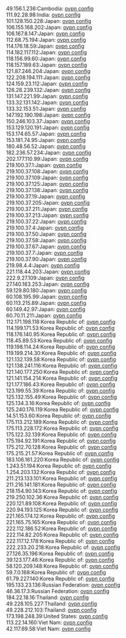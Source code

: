 49.156.1.236:Cambodia: [ovpn config](vpn/49_156_1_236.ovpn)  
111.92.28.98:India: [ovpn config](vpn/111_92_28_98.ovpn)  
101.128.150.228:Japan: [ovpn config](vpn/101_128_150_228.ovpn)  
106.155.168.202:Japan: [ovpn config](vpn/106_155_168_202.ovpn)  
106.167.8.147:Japan: [ovpn config](vpn/106_167_8_147.ovpn)  
112.68.75.194:Japan: [ovpn config](vpn/112_68_75_194.ovpn)  
114.176.18.59:Japan: [ovpn config](vpn/114_176_18_59.ovpn)  
114.182.117.112:Japan: [ovpn config](vpn/114_182_117_112.ovpn)  
118.156.99.60:Japan: [ovpn config](vpn/118_156_99_60.ovpn)  
118.157.189.63:Japan: [ovpn config](vpn/118_157_189_63.ovpn)  
121.87.246.204:Japan: [ovpn config](vpn/121_87_246_204.ovpn)  
122.208.194.111:Japan: [ovpn config](vpn/122_208_194_111.ovpn)  
124.159.23.112:Japan: [ovpn config](vpn/124_159_23_112.ovpn)  
126.28.239.132:Japan: [ovpn config](vpn/126_28_239_132.ovpn)  
131.147.221.99:Japan: [ovpn config](vpn/131_147_221_99.ovpn)  
133.32.131.142:Japan: [ovpn config](vpn/133_32_131_142.ovpn)  
133.32.153.51:Japan: [ovpn config](vpn/133_32_153_51.ovpn)  
147.192.190.198:Japan: [ovpn config](vpn/147_192_190_198.ovpn)  
150.246.103.37:Japan: [ovpn config](vpn/150_246_103_37.ovpn)  
153.129.120.191:Japan: [ovpn config](vpn/153_129_120_191.ovpn)  
153.174.65.57:Japan: [ovpn config](vpn/153_174_65_57.ovpn)  
153.181.74.95:Japan: [ovpn config](vpn/153_181_74_95.ovpn)  
180.48.56.52:Japan: [ovpn config](vpn/180_48_56_52.ovpn)  
182.236.57.234:Japan: [ovpn config](vpn/182_236_57_234.ovpn)  
202.177.110.99:Japan: [ovpn config](vpn/202_177_110_99.ovpn)  
219.100.37.1:Japan: [ovpn config](vpn/219_100_37_1.ovpn)  
219.100.37.108:Japan: [ovpn config](vpn/219_100_37_108.ovpn)  
219.100.37.109:Japan: [ovpn config](vpn/219_100_37_109.ovpn)  
219.100.37.125:Japan: [ovpn config](vpn/219_100_37_125.ovpn)  
219.100.37.138:Japan: [ovpn config](vpn/219_100_37_138.ovpn)  
219.100.37.19:Japan: [ovpn config](vpn/219_100_37_19.ovpn)  
219.100.37.205:Japan: [ovpn config](vpn/219_100_37_205.ovpn)  
219.100.37.211:Japan: [ovpn config](vpn/219_100_37_211.ovpn)  
219.100.37.213:Japan: [ovpn config](vpn/219_100_37_213.ovpn)  
219.100.37.22:Japan: [ovpn config](vpn/219_100_37_22.ovpn)  
219.100.37.4:Japan: [ovpn config](vpn/219_100_37_4.ovpn)  
219.100.37.50:Japan: [ovpn config](vpn/219_100_37_50.ovpn)  
219.100.37.58:Japan: [ovpn config](vpn/219_100_37_58.ovpn)  
219.100.37.67:Japan: [ovpn config](vpn/219_100_37_67.ovpn)  
219.100.37.7:Japan: [ovpn config](vpn/219_100_37_7.ovpn)  
219.100.37.90:Japan: [ovpn config](vpn/219_100_37_90.ovpn)  
219.98.4.4:Japan: [ovpn config](vpn/219_98_4_4.ovpn)  
221.118.44.203:Japan: [ovpn config](vpn/221_118_44_203.ovpn)  
222.9.27.109:Japan: [ovpn config](vpn/222_9_27_109.ovpn)  
27.140.183.253:Japan: [ovpn config](vpn/27_140_183_253.ovpn)  
59.129.80.180:Japan: [ovpn config](vpn/59_129_80_180.ovpn)  
60.108.195.99:Japan: [ovpn config](vpn/60_108_195_99.ovpn)  
60.113.215.89:Japan: [ovpn config](vpn/60_113_215_89.ovpn)  
60.149.42.97:Japan: [ovpn config](vpn/60_149_42_97.ovpn)  
60.70.11.211:Japan: [ovpn config](vpn/60_70_11_211.ovpn)  
112.171.198.118:Korea Republic of: [ovpn config](vpn/112_171_198_118.ovpn)  
114.199.171.53:Korea Republic of: [ovpn config](vpn/114_199_171_53.ovpn)  
118.176.140.95:Korea Republic of: [ovpn config](vpn/118_176_140_95.ovpn)  
118.45.89.53:Korea Republic of: [ovpn config](vpn/118_45_89_53.ovpn)  
119.198.114.24:Korea Republic of: [ovpn config](vpn/119_198_114_24.ovpn)  
119.199.214.30:Korea Republic of: [ovpn config](vpn/119_199_214_30.ovpn)  
121.132.139.58:Korea Republic of: [ovpn config](vpn/121_132_139_58.ovpn)  
121.138.241.116:Korea Republic of: [ovpn config](vpn/121_138_241_116.ovpn)  
121.140.177.250:Korea Republic of: [ovpn config](vpn/121_140_177_250.ovpn)  
121.141.154.214:Korea Republic of: [ovpn config](vpn/121_141_154_214.ovpn)  
121.177.186.43:Korea Republic of: [ovpn config](vpn/121_177_186_43.ovpn)  
123.199.55.39:Korea Republic of: [ovpn config](vpn/123_199_55_39.ovpn)  
125.132.155.49:Korea Republic of: [ovpn config](vpn/125_132_155_49.ovpn)  
125.134.3.16:Korea Republic of: [ovpn config](vpn/125_134_3_16.ovpn)  
125.240.176.119:Korea Republic of: [ovpn config](vpn/125_240_176_119.ovpn)  
14.51.153.60:Korea Republic of: [ovpn config](vpn/14_51_153_60.ovpn)  
175.113.212.189:Korea Republic of: [ovpn config](vpn/175_113_212_189.ovpn)  
175.113.228.172:Korea Republic of: [ovpn config](vpn/175_113_228_172.ovpn)  
175.122.32.139:Korea Republic of: [ovpn config](vpn/175_122_32_139.ovpn)  
175.194.92.191:Korea Republic of: [ovpn config](vpn/175_194_92_191.ovpn)  
175.212.70.128:Korea Republic of: [ovpn config](vpn/175_212_70_128.ovpn)  
175.215.21.57:Korea Republic of: [ovpn config](vpn/175_215_21_57.ovpn)  
183.106.161.220:Korea Republic of: [ovpn config](vpn/183_106_161_220.ovpn)  
1.243.51.194:Korea Republic of: [ovpn config](vpn/1_243_51_194.ovpn)  
1.254.203.132:Korea Republic of: [ovpn config](vpn/1_254_203_132.ovpn)  
211.213.133.101:Korea Republic of: [ovpn config](vpn/211_213_133_101.ovpn)  
211.216.141.181:Korea Republic of: [ovpn config](vpn/211_216_141_181.ovpn)  
218.154.90.143:Korea Republic of: [ovpn config](vpn/218_154_90_143.ovpn)  
219.250.102.36:Korea Republic of: [ovpn config](vpn/219_250_102_36.ovpn)  
220.121.89.108:Korea Republic of: [ovpn config](vpn/220_121_89_108.ovpn)  
220.94.193.125:Korea Republic of: [ovpn config](vpn/220_94_193_125.ovpn)  
221.165.174.12:Korea Republic of: [ovpn config](vpn/221_165_174_12.ovpn)  
221.165.75.165:Korea Republic of: [ovpn config](vpn/221_165_75_165.ovpn)  
222.112.186.52:Korea Republic of: [ovpn config](vpn/222_112_186_52.ovpn)  
222.114.82.205:Korea Republic of: [ovpn config](vpn/222_114_82_205.ovpn)  
222.117.12.178:Korea Republic of: [ovpn config](vpn/222_117_12_178.ovpn)  
222.233.20.218:Korea Republic of: [ovpn config](vpn/222_233_20_218.ovpn)  
27.126.35.196:Korea Republic of: [ovpn config](vpn/27_126_35_196.ovpn)  
39.123.177.46:Korea Republic of: [ovpn config](vpn/39_123_177_46.ovpn)  
58.120.209.148:Korea Republic of: [ovpn config](vpn/58_120_209_148.ovpn)  
59.7.0.168:Korea Republic of: [ovpn config](vpn/59_7_0_168.ovpn)  
61.79.227.140:Korea Republic of: [ovpn config](vpn/61_79_227_140.ovpn)  
195.133.23.136:Russian Federation: [ovpn config](vpn/195_133_23_136.ovpn)  
46.36.17.3:Russian Federation: [ovpn config](vpn/46_36_17_3.ovpn)  
184.22.18.16:Thailand: [ovpn config](vpn/184_22_18_16.ovpn)  
49.228.105.227:Thailand: [ovpn config](vpn/49_228_105_227.ovpn)  
49.228.212.103:Thailand: [ovpn config](vpn/49_228_212_103.ovpn)  
173.198.248.39:United States: [ovpn config](vpn/173_198_248_39.ovpn)  
113.22.14.160:Viet Nam: [ovpn config](vpn/113_22_14_160.ovpn)  
42.117.69.58:Viet Nam: [ovpn config](vpn/42_117_69_58.ovpn)  
